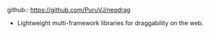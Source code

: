 ---
---

github:: https://github.com/PuruVJ/neodrag

- Lightweight multi-framework libraries for draggability on the web.